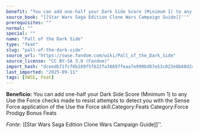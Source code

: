```yaml
---
benefit: "You can add one-half your Dark Side Score (Minimum 1) to any Use the Force checks made to resist attempts to detect you with the Sense Force application of the Use the Force skill.Category:Feats Category:Force Prodigy Bonus Feats"
source_book: "[[Star Wars Saga Edition Clone Wars Campaign Guide]]''"
prerequisites: ""
normal: ""
special: ""
name: "Pall of the Dark Side"
type: "feat"
slug: "pall-of-the-dark-side"
source_url: "https://swse.fandom.com/wiki/Pall_of_the_Dark_Side"
source_license: "CC BY-SA 3.0 (Fandom)"
import_hash: "dceedb71fcf6b189f5f622fa38697feaa7e990bd87e53c023e0b68d24095a6ee"
last_imported: "2025-09-11"
tags: [SWSE, Feat]
---
```

**Beneficio:** You can add one-half your Dark Side Score (Minimum 1) to any Use the Force checks made to resist attempts to detect you with the Sense Force application of the Use the Force skill.Category:Feats Category:Force Prodigy Bonus Feats

*Fonte:* [[Star Wars Saga Edition Clone Wars Campaign Guide]]''.